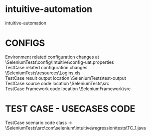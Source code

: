 # intuitive-automation
intuitive-automation


# CONFIGS
Environment related configuration changes at \SeleniumTests\config\Intuitive\config-uat.properties<br>
TestCase related configuration changes \SeleniumTests\resources\Logins.xls<br>
TestCase result output location \SeleniumTests\test-output<br>
TestCase source code location \SeleniumTests\src<br>
TestCase Framework code location \SeleniumFramework\src<br>


# TEST CASE - USECASES CODE 
TestCase scenario code class -> \SeleniumTests\src\com\selenium\intuitive\regression\tests\TC_1.java<br>

